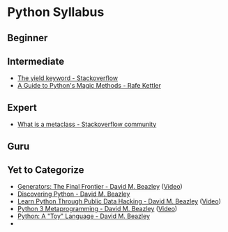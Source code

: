 Python Syllabus
===============

Beginner
--------

Intermediate
------------
* [The yield keyword - Stackoverflow](http://stackoverflow.com/questions/231767/what-does-the-yield-keyword-do-in-python/231855#231855)
* [A Guide to Python's Magic Methods - Rafe Kettler](http://www.rafekettler.com/magicmethods.html)


Expert
------
* [What is a metaclass - Stackoverflow community](http://stackoverflow.com/questions/100003/what-is-a-metaclass-in-python/6581949#6581949)

Guru
----

Yet to Categorize
-----------------

* [Generators: The Final Frontier - David M. Beazley](http://www.dabeaz.com/finalgenerator/FinalGenerator.pdf) ([Video](http://www.youtube.com/watch?v=5-qadlG7tWo))
* [Discovering Python - David M. Beazley](http://pyvideo.org/video/2645/discovering-python)
* [Learn Python Through Public Data Hacking - David M. Beazley](http://www.dabeaz.com/pydata/LearnPyData.pdf) ([Video](http://pyvideo.org/video/1725/learn-python-through-public-data-hacking))
* [Python 3 Metaprogramming - David M. Beazley](http://www.dabeaz.com/py3meta/Py3Meta.pdf) ([Video](http://pyvideo.org/video/1716/python-3-metaprogramming))
* [Python: A "Toy" Language - David M. Beazley](http://pyvideo.org/video/1729/python-a-toy-language)
* []()